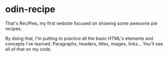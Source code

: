 # odin-recipe
That's ReciPies, my first website focused on showing some awesome pie recipes.

By doing that, I'm putting to practice all the basic HTML's elements and concepts I've learned.
Paragraphs, headers, titles, images, links... You'll see all of that on my code.
 
